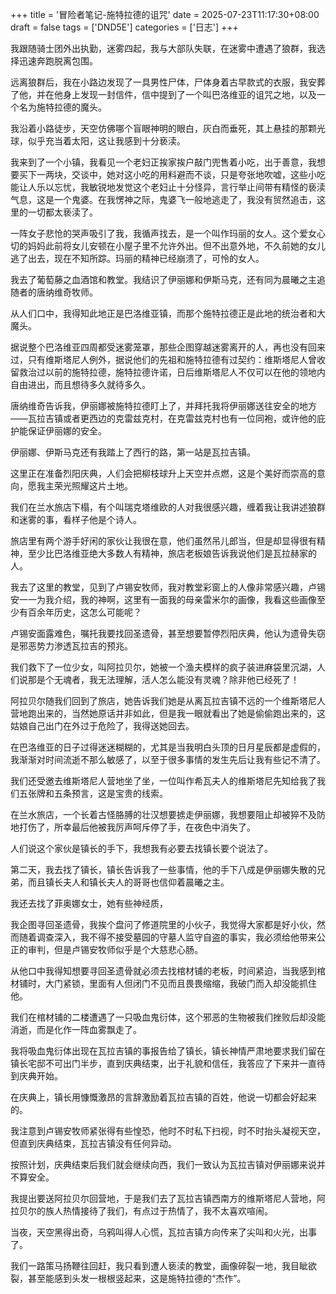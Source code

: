 +++
title = '冒险者笔记-施特拉德的诅咒'
date = 2025-07-23T11:17:30+08:00
draft = false
tags = ['DND5E']
categories = ['日志']
+++

我跟随骑士团外出执勤，迷雾四起，我与大部队失联，在迷雾中遭遇了狼群，我选择迅速奔跑脱离包围。

远离狼群后，我在小路边发现了一具男性尸体，尸体身着古早款式的衣服，我安葬了他，并在他身上发现一封信件，信中提到了一个叫巴洛维亚的诅咒之地，以及一个名为施特拉德的魔头。

我沿着小路徒步，天空仿佛哪个盲眼神明的眼白，灰白而垂死，其上悬挂的那颗光球，似乎充当着太阳，这让我感到十分亵渎。

我来到了一个小镇，我看见一个老妇正挨家挨户敲门兜售着小吃，出于善意，我想要买下一两块，交谈中，她对这小吃的用料避而不谈，只是夸张地吹嘘，这些小吃能让人乐以忘忧，我敏锐地发觉这个老妇止十分怪异，言行举止间带有精怪的亵渎气息，这是一个鬼婆。在我愣神之际，鬼婆飞一般地逃走了，我没有贸然追击，这里的一切都太亵渎了。

一阵女子悲怆的哭声吸引了我，我循声找去，是一个叫作玛丽的女人。这个爱女心切的妈妈此前将女儿安顿在小屋子里不允许外出。但不出意外地，不久前她的女儿逃了出去，现在不知所踪。玛丽的精神已经崩溃了，可怜的女人。

我去了葡萄藤之血酒馆和教堂。我结识了伊丽娜和伊斯马克，还有同为晨曦之主追随者的唐纳维奇牧师。

从人们口中，我得知此地正是巴洛维亚镇，而那个施特拉德正是此地的统治者和大魔头。

据说整个巴洛维亚四周都受迷雾笼罩，那些企图穿越迷雾离开的人，再也没有回来过，只有维斯塔尼人例外，据说他们的先祖和施特拉德有过契约：维斯塔尼人曾收留救治过以前的施特拉德，施特拉德许诺，日后维斯塔尼人不仅可以在他的领地内自由进出，而且想待多久就待多久。

唐纳维奇告诉我，伊丽娜被施特拉德盯上了，并拜托我将伊丽娜送往安全的地方——瓦拉吉镇或者更西边的克雷兹克村，在克雷兹克村也有一位同袍，或许他的庇护能保证伊丽娜的安全。

伊丽娜、伊斯马克还有我踏上了西行的路，第一站是瓦拉吉镇。

这里正在准备烈阳庆典，人们会把柳枝球升上天空并点燃，这是个美好而崇高的意向，愿我主荣光照耀这片土地。

我们在兰水旅店下榻，有个叫瑞克塔维欧的人对我很感兴趣，缠着我让我讲述狼群和迷雾的事，看样子他是个诗人。

旅店里有两个游手好闲的家伙让我很在意，他们虽然吊儿郎当，但是却显得很有精神，至少比巴洛维亚绝大多数人有精神，旅店老板娘告诉我说他们是瓦拉赫家的人。

我去了这里的教堂，见到了卢锡安牧师，我对教堂彩窗上的人像非常感兴趣，卢锡安一一为我介绍，我的神啊，这里有一面我的母亲雷米尔的画像，我看这些画像至少有百余年历史，这怎么可能呢？

卢锡安面露难色，嘱托我要找回圣遗骨，甚至想要暂停烈阳庆典，他认为遗骨失窃是邪恶势力渗透瓦拉吉的预兆。

我们救下了一位少女，叫阿拉贝尔，她被一个渔夫模样的疯子装进麻袋里沉湖，人们说那是个无魂者，我无法理解，活人怎么能没有灵魂？除非他已经死了！

阿拉贝尔随我们回到了旅店，她告诉我们她是从离瓦拉吉镇不远的一个维斯塔尼人营地跑出来的，当然她原话并非如此，但是我一眼就看出了她是偷偷跑出来的，这姑娘自己出门在外过于危险了，我得送她回去。

在巴洛维亚的日子过得迷迷糊糊的，尤其是当我明白头顶的日月星辰都是虚假的，我渐渐对时间流逝不那么敏感了，以至于很多事情的发生先后让我有些记不清了。

我们还受邀去维斯塔尼人营地坐了坐，一位叫作希瓦夫人的维斯塔尼先知给我了我们五张牌和五条预言，这是宝贵的线索。

在兰水旅店，一个长着古怪胳膊的壮汉想要掳走伊丽娜，我想要阻止却被猝不及防地打伤了，所幸最后他被我厉声呵斥停了手，在夜色中消失了。

人们说这个家伙是镇长的手下，我想我有必要去找镇长要个说法了。

第二天，我去找了镇长，镇长告诉我了一些事情，他的手下八成是伊丽娜失散的兄弟，而且镇长夫人和镇长夫人的哥哥也信仰着晨曦之主。

我还去找了菲奥娜女士，她有些神经质，

我企图寻回圣遗骨，我挨个盘问了修道院里的小伙子，我觉得大家都是好小伙，然而随着调查深入，我不得不接受墓园的守墓人监守自盗的事实，我必须给他带来公正的审判，但是卢锡安牧师似乎是个大慈悲心肠。

从他口中我得知想要寻回圣遗骨就必须去找棺材铺的老板，时间紧迫，当我感到棺材铺时，大门紧锁，里面有人但闭门不见而且畏畏缩缩，我破门而入却没能抓住他。

我们在棺材铺的二楼遭遇了一只吸血鬼衍体，这个邪恶的生物被我们挫败后却没能消逝，而是化作一阵血雾飘走了。

我将吸血鬼衍体出现在瓦拉吉镇的事报告给了镇长，镇长神情严肃地要求我们留在镇长宅邸不可出门半步，直到庆典结束，出于礼貌和信任，我答应了下来并一直待到庆典开始。

在庆典上，镇长用慷慨激昂的言辞激励着瓦拉吉镇的百姓，他说一切都会好起来的。

我注意到卢锡安牧师紧张得有些惶恐，他时不时私下扫视，时不时抬头凝视天空，但直到庆典结束，瓦拉吉镇没有任何异动。

按照计划，庆典结束后我们就会继续向西，我们一致认为瓦拉吉镇对伊丽娜来说并不算安全。

我提出要送阿拉贝尔回营地，于是我们去了瓦拉吉镇西南方的维斯塔尼人营地，阿拉贝尔的族人热情接待了我们，有点过于热情了，我不太喜欢喧闹。

当夜，天空黑得出奇，乌鸦叫得人心慌，瓦拉吉镇方向传来了尖叫和火光，出事了。

我们一路策马扬鞭往回赶，我只看到遭人亵渎的教堂，画像碎裂一地，我目眦欲裂，甚至能感到头发一根根竖起来，这是施特拉德的“杰作”。
